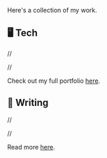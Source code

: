 Here's a collection of my work.

## 🖥️ Tech

//

//

Check out my full portfolio [here](/projects).

## 📝 Writing

//

//

Read more [here](/projects).
